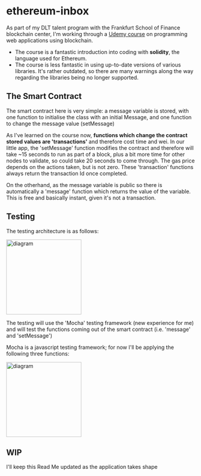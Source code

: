 # ethereum-inbox

As part of my DLT talent program with the Frankfurt School of Finance blockchain center, I'm working through a [Udemy course](https://www.udemy.com/course/ethereum-and-solidity-the-complete-developers-guide) on programming web applications using blockchain.

- The course is a fantastic introduction into coding with **solidity**, the language used for Ethereum. 
- The course is less fantastic in using up-to-date versions of various libraries. It's rather outdated, so there are many warnings along the way regarding the libraries being  no longer supported. 

## The Smart Contract
The smart contract here is very simple: a message variable is stored, with one function to initialise the class with an initial Message, and one function to change the message value (setMessage)

As I've learned on the course now, **functions which change the contract stored values are 'transactions'** and therefore cost time and wei. In our little app, the 'setMessage' function modifies the contract and therefore will take ~15 seconds to run as part of a block, plus a bit more time for other nodes to validate, so could take 20 seconds to come through. The gas price depends on the actions taken, but is not zero. These 'transaction' functions always return the transaction Id once completed.

On the otherhand, as the message variable is public so there is automatically a 'message' function which returns the value of the variable. This is free and basically instant, given it's not a transaction. 

## Testing
The testing architecture is as follows:
<p><img src="https://user-images.githubusercontent.com/101105112/194766488-849a8783-3e4d-44cc-81a9-5f5058ce21a7.png" alt="diagram" width="200"/></p>

The testing will use the 'Mocha' testing framework (new experience for me) and will test the functions coming out of the smart contract (i.e. 'message' and 'setMessage') 

Mocha is a javascript testing framework; for now I'll be applying the following three functions:
<p><img src="https://user-images.githubusercontent.com/101105112/194776554-c56039a4-0e46-4d18-8b58-0e6e530955b0.png" alt="diagram" width="200"/></p>

## WIP
I'll keep this Read Me updated as the application takes shape
